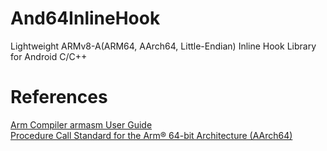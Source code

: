 # And64InlineHook
Lightweight ARMv8-A(ARM64, AArch64, Little-Endian) Inline Hook Library for Android C/C++   

# References
[Arm Compiler armasm User Guide](http://infocenter.arm.com/help/topic/com.arm.doc.100069_0610_00_en/pge1427898258836.html)   
[Procedure Call Standard for the Arm® 64-bit Architecture (AArch64)](https://github.com/ARM-software/abi-aa/blob/master/aapcs64/aapcs64.rst)   

